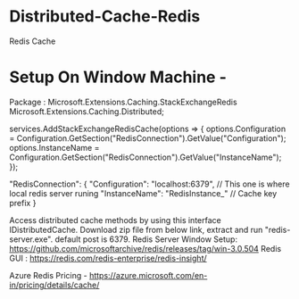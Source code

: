 # Distributed-Cache-Redis
Redis Cache

# Setup On Window Machine -

Package :
Microsoft.Extensions.Caching.StackExchangeRedis
Microsoft.Extensions.Caching.Distributed;

services.AddStackExchangeRedisCache(options =>
{
options.Configuration = Configuration.GetSection("RedisConnection").GetValue<string>("Configuration");
options.InstanceName = Configuration.GetSection("RedisConnection").GetValue<string>("InstanceName");
});

"RedisConnection": {
"Configuration": "localhost:6379", // This one is where local redis server runing
"InstanceName": "RedisInstance_" // Cache key prefix
}

Access distributed cache methods by using this interface IDistributedCache.
Download zip file from below link, extract and run "redis-server.exe". default post is 6379.
Redis Server Window Setup: https://github.com/microsoftarchive/redis/releases/tag/win-3.0.504
Redis GUI : https://redis.com/redis-enterprise/redis-insight/

Azure Redis Pricing - https://azure.microsoft.com/en-in/pricing/details/cache/
